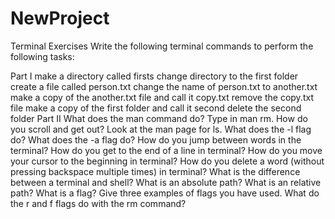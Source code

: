 # NewProject
Terminal Exercises
Write the following terminal commands to perform the following tasks:

Part I
make a directory called firsts
change directory to the first folder
create a file called person.txt
change the name of person.txt to another.txt
make a copy of the another.txt file and call it copy.txt
remove the copy.txt file
make a copy of the first folder and call it second
delete the second folder
Part II
What does the man command do? Type in man rm. How do you scroll and get out?
Look at the man page for ls. What does the -l flag do? What does the -a flag do?
How do you jump between words in the terminal?
How do you get to the end of a line in terminal?
How do you move your cursor to the beginning in terminal?
How do you delete a word (without pressing backspace multiple times) in terminal?
What is the difference between a terminal and shell?
What is an absolute path?
What is an relative path?
What is a flag? Give three examples of flags you have used.
What do the r and f flags do with the rm command?